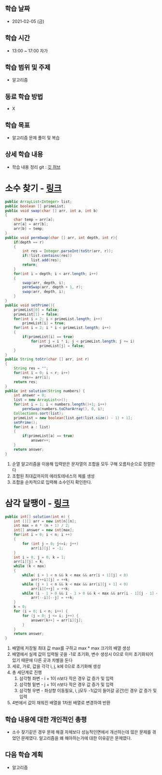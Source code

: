 학습 날짜
---
+ 2021-02-05 (금)

학습 시간
---
+ 13:00 ~ 17:00 자가

학습 범위 및 주제
---
+ 알고리즘

동료 학습 방법
---
+ X

학습 목표
---
+ 알고리즘 문제 풀이 및 복습

상세 학습 내용
---
+ 학습 내용 정리 git : [깃 허브](https://github.com/kiskim/study)   


# 소수 찾기 - [링크](https://programmers.co.kr/learn/courses/30/lessons/42839)

```java
public ArrayList<Integer> list;
public boolean [] primeList;
public void swap(char [] arr, int a, int b)
{
    char temp = arr[a];
    arr[a] = arr[b];
    arr[b] = temp;
}
public void permSwap(char [] arr, int depth, int r){
    if(depth == r)
    {
        int res = Integer.parseInt(toStr(arr, r));
        if(!list.contains(res))
            list.add(res);
        return;
    }
    for(int i = depth; i < arr.length; i++)
    {
        swap(arr, depth, i);
        permSwap(arr, depth + 1, r);
        swap(arr, depth, i);
    }
}
public void setPrime(){
    primeList[0] = false;
    primeList[1] = false;
    for(int i = 2; i < primeList.length; i++)
        primeList[i] = true;
    for(int i = 2; i * i < primeList.length; i++)
    {
        if(primeList[i] == true)
            for(int j = i * i; j < primeList.length; j += i)
                primeList[j] = false;
    }
}
public String toStr(char [] arr, int r)
{
    String res = "";
    for(int i = 0; i < r; i++)
        res+= arr[i];
    return res;
}
public int solution(String numbers) {
    int answer = 0;
    list = new ArrayList<>();
    for(int i = 1; i < numbers.length()+1; i++)
        permSwap(numbers.toCharArray(), 0, i);
    Collections.sort(list);
    primeList = new boolean[list.get(list.size() - 1) + 1];
    setPrime();
    for(int a : list)
    {
        if(primeList[a] == true)
            answer++;
    }
    return answer;
}
```

1. 순열 알고리즘을 이용해 입력받은 문자열의 조합을 모두 구해 오름차순으로 정렬한다
2. 조합된 최대값까지의 에라토테네스의 체를 생성
3. 조합을 순차적으로 입력해 소수인지 확인한다.


# 삼각 달팽이 - [링크](https://programmers.co.kr/learn/courses/30/lessons/68645)

```java
public int[] solution(int n) {
	int [][] arr = new int[n][n];
	int max = n * (n + 1) / 2;
	int[] answer = new int[max];
	for(int i = 0; i < n; i ++)
	{
		for (int j = 0; j<=i; j++)
			arr[i][j] = -1;
	}
	int i = 0, j = 0, k = 1;
	arr[i][j] = k;
	while (k < max)
	{
		while( i + 1 < n && k < max && arr[i + 1][j] < 0)
			arr[++i][j] = ++k;
		while (j + 1 < n && k < max && arr[i][j + 1] < 0)
			arr[i][++j] = ++k;
		while (i - 1 > 0 && i - 1 > 0 && k < max && arr[i - 1][j - 1] < 0)
			arr[--i][--j] = ++k;
	}
	k = 0;
	for (i = 0; i < n; i++) {
		for (j = 0; j <= i; j++) {
			answer[k++] = arr[i][j];
		}
	}
	return answer;
}
```

1. 배열에 저장될 최대 값 max를 구하고 max * max 크기의 배열 생성
2. 배열에서 실제 값이 입력될 곳을 -1로 초기화, 변수 생성시 0으로 이미 초기화되어 있기 때문에 다른 곳과 차별을 둔다
3. 세로, 가로, 값을 각각 i, j, k에 0으로 초기화해 생성
4. 총 세단계로 진행
    1. 삼각형 좌변 - i + 1이 n보다 작은 경우 값 증가 및 입력
    2. 삼각형 밑변 - j + 1이 n보다 작은 경우 값 증가 및 입력
    3. 삼각형 우변 - 좌상향 이동필요, i, j모두 -1(값이 들어갈 공간)인 경우 값 증가 및 입력
5. 4번에서 값이 채워진 배열을 1차원 배열로 변경하여 반환


학습 내용에 대한 개인적인 총평
---
+ 소수 찾기같은 경우 문제 해결 자체보다 성능적인면에서 개선하는데 많은 문제를 겪었던 문제였다. 알고리즘을 왜 해야하는가에 대한 이유같은 문제였다.

다음 학습 계획
---
+ 알고리즘